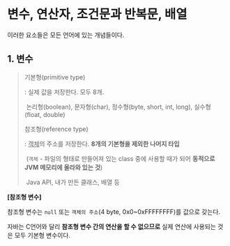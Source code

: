 # 변수, 연산자, 조건문과 반복문, 배열

이러한 요소들은 모든 언어에 있는 개념들이다.

## 1. 변수

> 기본형(primitive type)
>
>  : 실제 값을 저장한다. 모두 8개. 
>
> ​	논리형(boolean), 문자형(char), 정수형(byte, short, int, long), 실수형(float, double)
>
> 참조형(reference type)
>
>  : <u>객체</u>의 주소를 저장한다. **8개의 기본형을 제외한 나머지 타입**
>
> ​	(`객체` - 파일의 형태로 만들어져 있는 class 중에 사용할 때가 되어 **동적으로 JVM 메모리에 올라와 있는 것**)
>
> ​	Java API, 내가 만든 클래스, 배열 등

**[참조형 변수]**

참조형 변수는 `null` 또는 `객체의 주소`(4 byte, 0x0~0xFFFFFFFF)를 값으로 갖는다.

자바는 C언어와 달리 **참조형 변수 간의 연산을 할 수 없으므로**  실제 연산에 사용되는 것은 모두 기본형 변수이다.